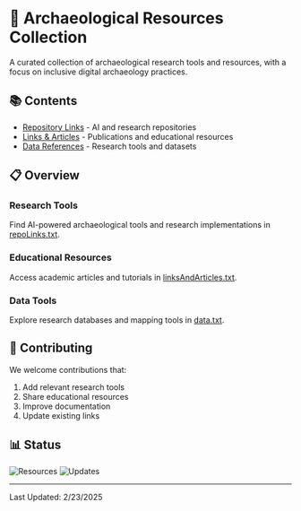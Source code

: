 # 🏺 Archaeological Resources Collection

A curated collection of archaeological research tools and resources, with a focus on inclusive digital archaeology practices.

## 📚 Contents

- [Repository Links](./repoLinks.txt) - AI and research repositories
- [Links & Articles](./linksAndArticles.txt) - Publications and educational resources
- [Data References](./data.txt) - Research tools and datasets

## 📋 Overview

### Research Tools
Find AI-powered archaeological tools and research implementations in [repoLinks.txt](./repoLinks.txt).

### Educational Resources
Access academic articles and tutorials in [linksAndArticles.txt](./linksAndArticles.txt).

### Data Tools
Explore research databases and mapping tools in [data.txt](./data.txt).

## 🤝 Contributing

We welcome contributions that:
1. Add relevant research tools
2. Share educational resources
3. Improve documentation
4. Update existing links

## 📊 Status

![Resources](https://img.shields.io/badge/Resources-Active-green)
![Updates](https://img.shields.io/badge/Updates-Weekly-blue)

---
Last Updated: 2/23/2025
